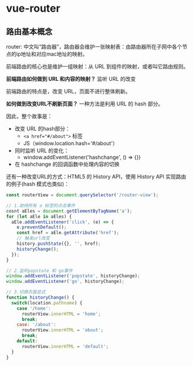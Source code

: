 # vue-router

## 路由基本概念

router: 中文叫“路由器”，路由器会维护一张映射表：由路由器所在子网中各个节点的ip地址和对应mac地址的映射。

前端路由的核心也是维护一组映射：从 URL 到组件的映射，或者叫它路由规则。

**前端路由如何做到 URL 和内容的映射？** 监听 URL 的改变

前端路由的特点是，改变 URL，页面不进行整体刷新。

**如何做到改变URL不刷新页面？** 一种方法是利用 URL 的 hash 部分。

因此，整个故事是：
  - 改变 URL 的hash部分：
    - `<a href="#/about">` 标签
    -  JS（window.location.hash='#/about'）
  - 同时监听 URL 的变化：
    - window.addEventListener('hashchange', () => {})
  - 在 hashchange 的回调函数中处理内容的切换

还有一种改变URL的方式：HTML5 的 History API，使用 History API 实现路由的例子(hash 模式也类似)：

```js
const routerView = document.querySelector('/router-view');

// 1.劫持所有 a 标签的点击事件
cosnt aEles = document.getElementByTagName('a');
for (let aEle in aEles) {
  aEle.addEventListener('click', (e) => {
    e.preventDefault();
    const href = aEle.getAttribute('href');
    // 触发url改变
    history.pushState({}, '', href);
    historyChange();
  });
}

// 2.监听popstate 和 go事件
window.addEventListener('popstate', historyChange);
window.addEventListener('go', historyChange);

// 3.切换页面显式
function historyChange() {
  switch(location.pathname) {
    case '/home':
      routerView.innerHTML = 'home';
      break;
    case: '/about':
      routerView.innerHTML = 'about';
      break;
    default:
      routerView.innerHTML = 'default';
  }
}
```